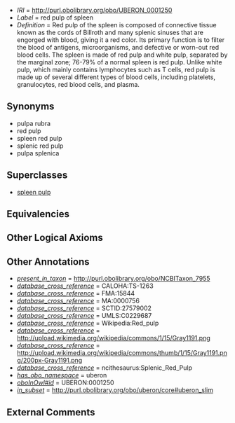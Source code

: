  * *IRI* = http://purl.obolibrary.org/obo/UBERON_0001250
 * *Label* = red pulp of spleen
 * *Definition* = Red pulp of the spleen is composed of connective tissue known as the cords of Billroth and many splenic sinuses that are engorged with blood, giving it a red color. Its primary function is to filter the blood of antigens, microorganisms, and defective or worn-out red blood cells. The spleen is made of red pulp and white pulp, separated by the marginal zone; 76-79% of a normal spleen is red pulp. Unlike white pulp, which mainly contains lymphocytes such as T cells, red pulp is made up of several different types of blood cells, including platelets, granulocytes, red blood cells, and plasma.

## Synonyms

 * pulpa rubra
 * red pulp
 * spleen red pulp
 * splenic red pulp
 * pulpa splenica

## Superclasses

 * [spleen pulp](../../UBERON/23/UBERON_1000023.md)

## Equivalencies


## Other Logical Axioms


## Other Annotations

 * *[present_in_taxon](../../core#present/on/core#present_in_taxon.md)* = http://purl.obolibrary.org/obo/NCBITaxon_7955
 * *[database_cross_reference](../../ef/oboInOwl#hasDbXref.md)* = CALOHA:TS-1263
 * *[database_cross_reference](../../ef/oboInOwl#hasDbXref.md)* = FMA:15844
 * *[database_cross_reference](../../ef/oboInOwl#hasDbXref.md)* = MA:0000756
 * *[database_cross_reference](../../ef/oboInOwl#hasDbXref.md)* = SCTID:27579002
 * *[database_cross_reference](../../ef/oboInOwl#hasDbXref.md)* = UMLS:C0229687
 * *[database_cross_reference](../../ef/oboInOwl#hasDbXref.md)* = Wikipedia:Red_pulp
 * *[database_cross_reference](../../ef/oboInOwl#hasDbXref.md)* = http://upload.wikimedia.org/wikipedia/commons/1/15/Gray1191.png
 * *[database_cross_reference](../../ef/oboInOwl#hasDbXref.md)* = http://upload.wikimedia.org/wikipedia/commons/thumb/1/15/Gray1191.png/200px-Gray1191.png
 * *[database_cross_reference](../../ef/oboInOwl#hasDbXref.md)* = ncithesaurus:Splenic_Red_Pulp
 * *[has_obo_namespace](../../ce/oboInOwl#hasOBONamespace.md)* = uberon
 * *[oboInOwl#id](../../id/oboInOwl#id.md)* = UBERON:0001250
 * *[in_subset](../../et/oboInOwl#inSubset.md)* = http://purl.obolibrary.org/obo/uberon/core#uberon_slim

## External Comments

